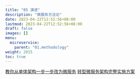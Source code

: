 ```yaml
---
title: "05 演进"
description: "微服务方法论"
date: 2023-04-22T12:52:56+08:00
lastmod: 2023-04-22T12:52:56+08:00
draft: false
images: []
menu:
  microservice:
    parent: "01.methodology"
weight: 2015
toc: true
---
```


[教你从单体架构一步一步改为微服务](https://www.jianshu.com/p/ec465df06370)
[转型微服务架构完整实施方案](http://www.uml.org.cn/wfw/201806134.asp?artid=20845)

